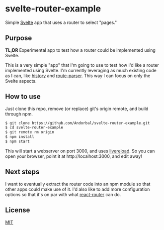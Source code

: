# svelte-router-example
Simple [Svelte](https://svelte.technology) app that uses a router to select "pages."

## Purpose

**TL;DR** Experimental app to test how a router could be implemented using Svelte.

This is a very simple "app" that I'm going to use to test how I'd like a router implemented using Svelte. I'm currently leveraging as much existing code as I can, like [history](https://github.com/mjackson/history) and [route-parser](https://github.com/rcs/route-parser). This way I can focus on only the Svelte aspects.

## How to use

Just clone this repo, remove (or replace) git's origin remote, and build through npm.

```bash
$ git clone https://github.com/Andorbal/svelte-router-example.git
$ cd svelte-router-example
$ git remote rm origin
$ npm install
$ npm start
```

This will start a webserver on port 3000, and uses [livereload](https://github.com/napcs/node-livereload). So you can open your browser, point it at http://localhost:3000, and edit away!

## Next steps

I want to eventually extract the router code into an npm module so that other apps could make use of it. I'd also like to add more configuration options so that it's on par with what [react-router](https://github.com/ReactTraining/react-router) can do.

## License

[MIT](https://raw.githubusercontent.com/Andorbal/svelte-router-example/master/LICENSE)
